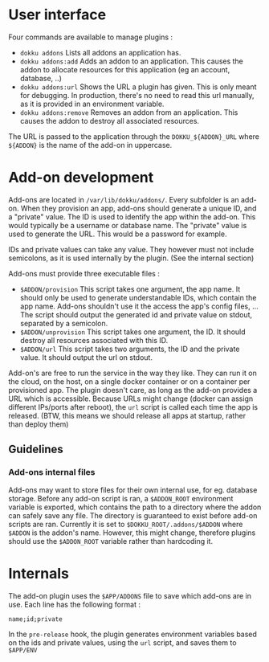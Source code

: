 # User interface
Four commands are available to manage plugins : 
* `dokku addons` Lists all addons an application has.
* `dokku addons:add` Adds an addon to an application. This causes the addon to allocate resources for this application (eg an account, database, ..)
* `dokku addons:url` Shows the URL a plugin has given. This is only meant for debugging. In production, there's no need to read this url manually, as it is provided in an environment variable.
* `dokku addons:remove` Removes an addon from an application. This causes the addon to destroy all associated resources.

The URL is passed to the application through the `DOKKU_${ADDON}_URL` where `${ADDON}` is the name of the add-on in uppercase.

# Add-on development
Add-ons are located in `/var/lib/dokku/addons/`. Every subfolder is an add-on.
When they provision an app, add-ons should generate a unique ID, and a "private" value.
The ID is used to identify the app within the add-on. This would typically be a username or database name.
The "private" value is used to generate the URL. This would be a password for example.

IDs and private values can take any value. They however must not include semicolons, as it is used internally by the plugin. (See the internal section)

Add-ons must provide three executable files : 
* `$ADDON/provision` This script takes one argument, the app name. It should only be used to generate understandable IDs, which contain the app name. Add-ons shouldn't use it the access the app's config files, ...
The script should output the generated id and private value on stdout, separated by a semicolon.
* `$ADDON/unprovision` This script takes one argument, the ID. It should destroy all resources associated with this ID.
* `$ADDON/url` This script takes two arguments, the ID and the private value. It should output the url on stdout.

Add-on's are free to run the service in the way they like. They can run it on the cloud, on the host, on a single docker container or on a container per provisioned app. The plugin doesn't care, as long as the add-on provides a URL which is accessible.
Because URLs might change (docker can assign different IPs/ports after reboot), the `url` script is called each time the app is released. (BTW, this means we should release all apps at startup, rather than deploy them)

## Guidelines
### Add-ons internal files
Add-ons may want to store files for their own internal use, for eg. database storage.
Before any add-on script is ran, a `$ADDON_ROOT` environment variable is exported, which contains the path to a directory where the addon can safely save any file. The directory is guaranteed to exist before add-on scripts are ran.
Currently it is set to `$DOKKU_ROOT/.addons/$ADDON` where `$ADDON` is the addon's name. However, this might change, therefore plugins should use the `$ADDON_ROOT` variable rather than hardcoding it.


# Internals
The add-on plugin uses the `$APP/ADDONS` file to save which add-ons are in use.
Each line has the following format : 

    name;id;private

In the `pre-release` hook, the plugin generates environment variables based on the ids and private values, using the `url` script, and saves them to `$APP/ENV`
